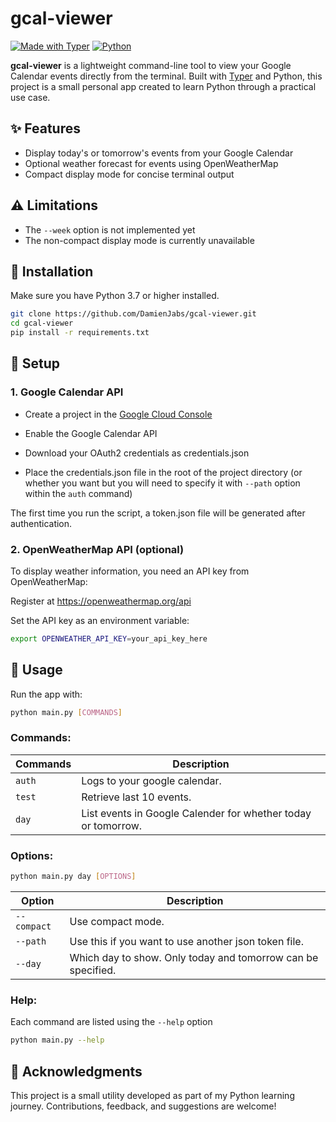 # gcal-viewer

[![Made with Typer](https://img.shields.io/badge/Made%20with-Typer-22aadd.svg?logo=fastapi)](https://github.com/tiangolo/typer) [![Python](https://img.shields.io/badge/Python-3.10+-blue.svg?logo=python)](https://www.python.org/)

**gcal-viewer** is a lightweight command-line tool to view your Google Calendar events directly from the terminal. Built with [Typer](https://typer.tiangolo.com/) and Python, this project is a small personal app created to learn Python through a practical use case.

## ✨ Features

- Display today's or tomorrow's events from your Google Calendar
- Optional weather forecast for events using OpenWeatherMap
- Compact display mode for concise terminal output

## ⚠ Limitations

- The `--week` option is not implemented yet
- The non-compact display mode is currently unavailable

## 🔧 Installation

Make sure you have Python 3.7 or higher installed.

```bash
git clone https://github.com/DamienJabs/gcal-viewer.git
cd gcal-viewer
pip install -r requirements.txt
```

## 🔑 Setup

### 1. Google Calendar API

- Create a project in the [Google Cloud Console](https://developers.google.com/workspace/calendar/api/quickstart/python#enable_the_api)

- Enable the Google Calendar API

- Download your OAuth2 credentials as credentials.json

- Place the credentials.json file in the root of the project directory (or whether you want but you will need to specify it with `--path` option within the `auth` command)

The first time you run the script, a token.json file will be generated after authentication.

### 2. OpenWeatherMap API (optional)

To display weather information, you need an API key from OpenWeatherMap:

Register at https://openweathermap.org/api

Set the API key as an environment variable:

```bash
export OPENWEATHER_API_KEY=your_api_key_here
```

## 🚀 Usage

Run the app with:

```bash
python main.py [COMMANDS]
```

### Commands:

| Commands   | Description                                                     |
|------------|-----------------------------------------------------------------|
| `auth`     | Logs to your google calendar.                                   |
| `test`     | Retrieve last 10 events.                                        |
| `day`      | List events in Google Calender for whether today or tomorrow.   |

### Options:

```bash
python main.py day [OPTIONS]
```

| Option       | Description                                                     |
|--------------|-----------------------------------------------------------------|
| `--compact`  | Use compact mode.                                               |
| `--path`     | Use this if you want to use another json token file.            |
| `--day`      | Which day to show. Only today and tomorrow can be specified.    |

### Help:

Each command are listed using the `--help` option

```bash
python main.py --help
```

## 🙏 Acknowledgments

This project is a small utility developed as part of my Python learning journey. Contributions, feedback, and suggestions are welcome!